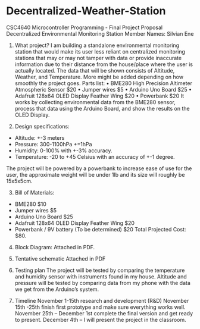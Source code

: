 # Decentralized-Weather-Station

CSC4640 Microcontroller Programming - Final Project Proposal
Decentralized Environmental Monitoring Station
Member Names: Silvian Ene

1. What project?
I am building a standalone environmental monitoring station that would make its
user less reliant on centralized monitoring stations that may or may not tamper
with data or provide inaccurate information due to their distance from the
house/place where the user is actually located.
The data that will be shown consists of Altitude, Weather, and Temperature.
More might be added depending on how smoothly the project goes.
Parts list:
• BME280 High Precision Altimeter Atmospheric Sensor $20
• Jumper wires $5
• Arduino Uno Board $25
• Adafruit 128x64 OLED Display Feather Wing $20
• Powerbank $20
It works by collecting environmental data from the BME280 sensor, process that
data using the Arduino Board, and show the results on the OLED Display.

2. Design specifications:
- Altitude: +-3 meters
- Pressure: 300-1100hPa +=1hPa
- Humidity: 0-100% with +-3% accuracy.
- Temperature: -20 to +45 Celsius with an accuracy of +-1 degree.

The project will be powered by a powerbank to increase ease of use for the user,
the approximate weight will be under 1lb and its size will roughly be 15x5x5cm.

3. Bill of Materials:
- BME280 $10
- Jumper wires $5
- Arduino Uno Board $25
- Adafruit 128x64 OLED Display Feather Wing $20
- Powerbank / 9V battery (To be determined) $20
Total Projected Cost: $80.

4. Block Diagram: Attached in PDF.

5. Tentative schematic Attached in PDF

6. Testing plan
The project will be tested by comparing the temperature and humidity sensor with
instruments found in my house. Altitude and pressure will be tested by comparing
data from my phone with the data we get from the Arduino’s system.

7. Timeline
November 1-15th research and development (R&D)
November 15th
-25th finish first prototype and make sure everything works well.
November 25th – December 1st complete the final version and get ready to present.
December 4th – I will present the project in the classroom.
